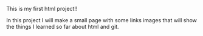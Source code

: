 This is my first html project!!

In this project I will make a small page with some links images
that will show the things I learned so far about html and git.